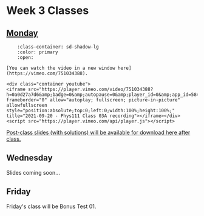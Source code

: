 # Week 3 Classes

## [Monday](https://github.com/ubco-cmps/phys111_course/raw/main/files/Class03A.pdf)

```{dropdown} Class03A Recording
    :class-container: sd-shadow-lg
    :color: primary
    :open:

[You can watch the video in a new window here](https://vimeo.com/751034388).

<div class="container youtube">
<iframe src="https://player.vimeo.com/video/751034388?h=0a0d27a7d6&amp;badge=0&amp;autopause=0&amp;player_id=0&amp;app_id=58479" frameborder="0" allow="autoplay; fullscreen; picture-in-picture" allowfullscreen style="position:absolute;top:0;left:0;width:100%;height:100%;" title="2021-09-20 - Phys111 Class 03A recording"></iframe></div><script src="https://player.vimeo.com/api/player.js"></script>
```

[Post-class slides (with solutions) will be available for download here after class.](https://github.com/ubco-cmps/phys111_course/raw/main/files/Class03A_post.pdf)


## Wednesday[](https://github.com/ubco-cmps/phys111_course/raw/main/files/Class03B.pdf)

Slides coming soon...
<!-- 
<iframe src="../../Class02B.pdf" width="100%" height="800px" frameBorder="0"> </iframe>

Post-class slides (with solutions) will be available for download here after class.[](ttps://github.com/ubco-cmps/phys111_course/raw/main/files/Class03B_post.pdf)

 -->

## Friday

Friday's class will be Bonus Test 01.
